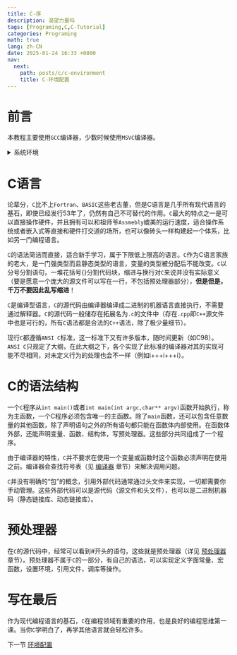 ```yaml
---
title: C-序
description: 渴望力量吗
tags: [Programing,C,C-Tutorial]
categories: Programing
math: true
lang: zh-CN
date: 2025-01-24 16:33 +0800
nav:
  next: 
    path: posts/c/c-environment
    title: C-环境配置
--- 
```


# 前言

本教程主要使用`GCC`编译器，少数时候使用`MSVC`编译器。

<Details>
<Summary>系统环境</Summary>

- OS: Windows 10 Pro for Workstation, 10.0.19045.4894(Win10 22H2 2022 Update), 64bit, English

- Processor: Intel Core i9-13900HX@5.2GHz

- DRAM: DDR5 5600MHz, 16Gx2

- GCC-Version: 11.3, msvcrt-10.0.0-r3, std-C17, 64bit & Dev-cpp 5.11, TDM-GCC 4.9.2, 64bit

- MSVC-Version: 19.41.34123, VisualStudio 2022 Community, WindowsSDK 10.0.22621.0, 64bit

</Details>

# C语言

论辈分，`C`比不上`Fortran`、`BASIC`这些老古董，但是C语言是几乎所有现代语言的基石，即使已经发行53年了，仍然有自己不可替代的作用。`C`最大的特点之一是可以直接操作硬件，并且拥有可以和祖师爷`Assmebly`媲美的运行速度，适合操作系统或者嵌入式等直接和硬件打交道的场所，也可以像砖头一样构建起一个体系，比如另一门编程语言。

`C`的语法简洁而直接，适合新手学习，属于下限低上限高的语言。`C`作为C语言家族的老大，是一门强类型而且静态类型的语言，变量的类型被分配后不能改变。`C`以分号分割语句，一堆花括号{}分割代码块，缩进与换行对`C`来说并没有实际意义（要是愿意一个庞大的源文件可以写在一行，不包括预处理器部分），__但是但是，千万不要因此乱写缩进__！

`C`是编译型语言，`C`的源代码由编译器编译成二进制的机器语言直接执行，不需要通过解释器。`C`的源代码一般储存在拓展名为`.c`的文件中（存在`.cpp`即`C++`源文件中也是可行的，所有`C`语法都是合法的`C++`语法，除了极少量细节）。

现行`C`都遵循`ANSI C`标准，这一标准下又有许多版本，随时间更新（如C98）。`ANSI C`只规定了大纲，在此大纲之下，各个实现了此标准的编译器对其的实现可能不尽相同，对未定义行为的处理也会不一样（例如i+++i+++i）。

# C的语法结构

一个`C`程序从`int main()`或者`int main(int argc,char** argv)`函数开始执行，称为主函数，一个C程序必须包含唯一的主函数。除了`main`函数，还可以包含任意数量的其他函数，除了声明语句之外的所有语句都只能在函数体内部使用。在函数体外部，还能声明变量、函数、结构体，写预处理器。这些部分共同组成了一个程序。

由于编译器的特性，`C`并不要求在使用一个变量或函数时这个函数必须声明在使用之前。编译器会查找符号表（见 [编译器](../c-compiler) 章节）来解决调用问题。

`C`并没有明确的“包”的概念，引用外部代码通常通过头文件来实现，一切都需要你手动管理。这些外部代码可以是源代码（源文件和头文件），也可以是二进制机器码（静态链接库、动态链接库）。

# 预处理器

在`C`的源代码中，经常可以看到#开头的语句，这些就是预处理器（详见 [预处理器](../c-preprocessor) 章节）。预处理器不属于`C`的一部分，有自己的语法，可以实现定义字面常量、宏函数，设置环境，引用文件，调库等操作。

# 写在最后

作为现代编程语言的基石，`C`在编程领域有重要的作用，也是良好的编程思维第一课。当你`C`学明白了，再学其他语言就会轻松许多。

下一节 [环境配置](../c-environment)